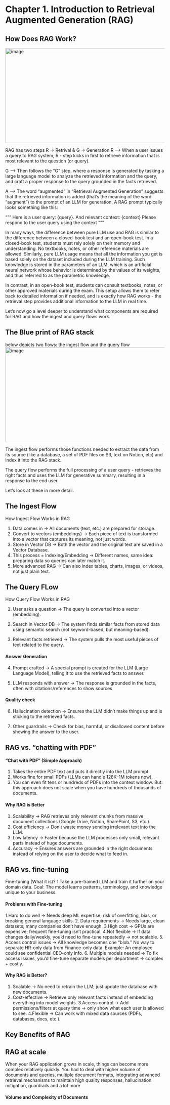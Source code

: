 # Chapter 1. Introduction to Retrieval Augmented Generation (RAG)

## How Does RAG Work?
<img width="750" height="300" alt="image" src="https://github.com/user-attachments/assets/43c72e05-b3d4-418a-8ac6-b38bbd5e0e82" />

RAG has two steps R -> Retrival & G -> Generation 
R -->  When a user issues a query to RAG system, R - step kicks in first to retrieve information that is most relevant to the question (or query).

G --> Then follows the “G” step, where a response is generated by tasking a large language model to analyze the retrieved information and the query, and craft a proper response to the query grounded in the facts retrieved.

A --> The word “augmented” in “Retrieval Augmented Generation” suggests that the retrieved information is added (that’s the meaning of the word “augment”) to the prompt of an LLM for generation. A RAG prompt typically looks something like this:

“””
Here is a user query: {query}.
And relevant context:
{context}
Please respond to the user query using the context
“””


In many ways, the difference between pure LLM use and RAG is similar to the difference between a closed-book test and an open-book test. In a closed-book test, students must rely solely on their memory and understanding. No textbooks, notes, or other reference materials are allowed. Similarly, pure LLM usage means that all the information you get is based solely on the dataset included during the LLM training. Such knowledge is stored in the parameters of an LLM, which is an artificial neural network whose behavior is determined by the values of its weights, and thus referred to as the parametric knowledge.

In contrast, in an open-book test, students can consult textbooks, notes, or other approved materials during the exam. This setup allows them to refer back to detailed information if needed, and is exactly how RAG works - the retrieval step provides additional information to the LLM in real time.

 Let’s now go a level deeper to understand what components are required for RAG and how the ingest and query flows work.
 
## The Blue print of RAG stack 

below depicts two flows: the ingest flow and the query flow
<img width="750" height="300" alt="image" src="https://github.com/user-attachments/assets/206db16f-eb55-495e-a34d-c9459712feea" />

The ingest flow performs those functions needed to extract the data from its source (like a database, a set of PDF files on S3, text on Notion, etc) and index it into the RAG stack.

The query flow performs the full processing of a user query - retrieves the right facts and uses the LLM for generative summary, resulting in a response to the end user.

Let’s look at these in more detail.

## The Ingest Flow

How Ingest Flow Works in RAG

1. Data comes in → All documents (text, etc.) are prepared for storage.
2. Convert to vectors (embeddings) → Each piece of text is transformed into a vector that captures its meaning, not just words.
3. Store in Vector DB → Both the vector and the original text are saved in a Vector Database.
4. This process = Indexing/Embedding → Different names, same idea: preparing data so queries can later match it.
5. More advanced RAG → Can also index tables, charts, images, or videos, not just plain text.
   
## The Query FLow
How Query Flow Works in RAG

1. User asks a question → The query is converted into a vector (embedding).

2. Search in Vector DB → The system finds similar facts from stored data using semantic search (not keyword-based, but meaning-based).

3. Relevant facts retrieved → The system pulls the most useful pieces of text related to the query.

#### Answer Generation
4. Prompt crafted → A special prompt is created for the LLM (Large Language Model), telling it to use the retrieved facts to answer.

5. LLM responds with answer → The response is grounded in the facts, often with citations/references to show sources
#### Quality check
6. Hallucination detection → Ensures the LLM didn’t make things up and is sticking to the retrieved facts.

7. Other guardrails → Check for bias, harmful, or disallowed content before showing the answer to the user.

## RAG vs. “chatting with PDF”

#### “Chat with PDF” (Simple Approach)
1. Takes the entire PDF text and puts it directly into the LLM prompt.
2. Works fine for small PDFs (LLMs can handle 128K–1M tokens now).
3. You can even fit tens or hundreds of PDFs into the context window.
But: this approach does not scale when you have hundreds of thousands of documents.

#### Why RAG is Better
1. Scalability → RAG retrieves only relevant chunks from massive document collections (Google Drive, Notion, SharePoint, S3, etc.).
2. Cost efficiency → Don’t waste money sending irrelevant text into the LLM.
3. Low latency → Faster because the LLM processes only small, relevant parts instead of huge documents.
4. Accuracy → Ensures answers are grounded in the right documents instead of relying on the user to decide what to feed in.

## RAG vs. fine-tuning
Fine-tuning (What it is)? 
1.Take a pre-trained LLM and train it further on your domain data.
Goal: The model learns patterns, terminology, and knowledge unique to your business.

#### Problems with Fine-tuning
1.Hard to do well → Needs deep ML expertise; risk of overfitting, bias, or breaking general language skills.
2. Data requirements → Needs large, clean datasets; many companies don’t have enough.
3.High cost → GPUs are expensive; frequent fine-tuning isn’t practical.
4.Not flexible → If data changes daily/weekly, you’d need to fine-tune repeatedly → not scalable.
5. Access control issues → All knowledge becomes one “blob.” No way to separate HR-only data from Finance-only data.
     Example: An employee could see confidential CEO-only info.
6. Multiple models needed → To fix access issues, you’d fine-tune separate models per department → complex + costly.

#### Why RAG is Better? 

1. Scalable → No need to retrain the LLM; just update the database with new documents.
2. Cost-effective → Retrieve only relevant facts instead of embedding everything into model weights.
3.Access control → Add permissions/filters at query time → only show what each user is allowed to see.
4.Flexible → Can work with mixed data sources (PDFs, databases, docs, etc.).


## Key Benefits of RAG












## RAG at scale 

When your RAG application grows in scale, things can become more complex relatively quickly. You had to deal with higher volume of documents and queries, multiple document formats, integrating advanced retrieval mechanisms to maintain high quality responses, hallucination mitigation, guardrails and a lot more


#### Volume and Complexity of Documents

